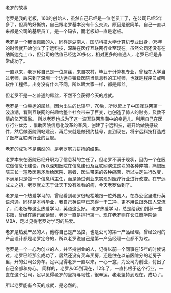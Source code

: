 老罗的故事

老罗是我的老板，160的创始人，虽然自己已经是一位老员工了，在公司已经5年多了，但真的好惭愧，自己跟老罗基本没有什么交流，原因是很简单，自己一直以来都是公司的基层员工，是一个码农，而老板却一直是老板。

老罗是一个我很佩服的人，同样是湖南人，国防科技大学计算机专业出身，05年的时候就开始创立了宁远科技，深耕在医疗互联网行业至现在。虽然公司还没有在纳斯达克上市，但公司的估值已经达20多亿，相对更多的普通人，老罗已经是非常成功了。


一直以来，老罗称自己是一位屌丝，来自农村，毕业于计算机专业，曾经在大学当过老师，后来到了深圳一个边远县镇级医院当信息科的工程师，也就是程序员或叫软件工程师。出身没有什么不同，所以跟大家一样，都是屌丝。

但老罗不是一名普通的屌丝，不然不会获得今天的成就。

老罗是一位幸运的屌丝，因为出生的比较早，70后，所以赶上了中国互联网第一波热潮，看到互联网的兴趣给整个社会带来了巨变，也创造了惊人的财务，及数不清的亿万富翁。 所以老罗也成为了这一波互联网热潮中的幸运儿。利用自己在医疗行业优势 ，借助医院信息化改革的春风，创建了宁远科技，最开始做院感软件，然后做医院网站建设，再后来就是做预约挂号，直到现在，将宁远科技打造成了医疗互联网行业的巨舰。

老罗的成功不是偶然的，是老罗努力拼搏的结果。 

老罗本来在医院已经升职为了信息科的主任了，但老罗不满于现状，因为一个在医院做信息化建设，所以深知医院在信息建设及互联网演进这块的各种弊端，痛恨医院三长一短及医患矛盾给医院、患者、医生带来的各种痛苦，所以决定进行改变，不满足只是做一个信息科主任，而是通过创业来实现对医疗行业进行改变。在宁远成立之初，老罗就立志于让天下没有难看的病，今天老罗做到了。

老罗是一个热爱学习的，曾经看到老罗很轻松地跟一位外国人，在办公室里进行英语沟通。同样是本科毕业，我自己英语早已忘得一干二净，更不用说跟外国人交流了，而老板却这么热爱学习，英语这么好。 老罗热爱学习，总是给我们推荐一些书籍，曾经在腾讯阅读里，老罗一直是排行第一。现在老罗则在长江商学院读MBA，足以见得老罗对学习的热爱。

老罗是热爱产品的人，他称自己是产品控，也是公司的第一产品经理。曾经公司的产品设计都是老罗定夺的，所以老罗说自己是第一产品经理一点都不为过。

老罗是一个一心为创业的人，并坚持创业的人，记得以前一个同事在15年的时候说过，老罗已经那么成功了，居然还没有买车买房，还是住在以前医院分的老房子里，开的公司公务车。足以见得老罗一直以来，一心一意，为公司为创业，付出了自己全部和身心。 同样的，老罗从05到现在，12年了，一直扎根于这个行业，一直在这个公司，足以见得老罗的坚持与韧性，很辛运，老老坚持到现在，成功了。


所以老罗能有今天的成就，是必然的。
